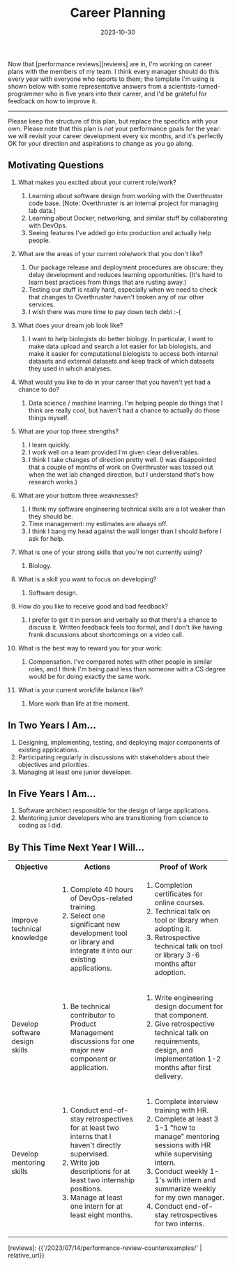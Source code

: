 ﻿---
title: "Career Planning"
date: 2023-10-30
year: 2023
---

Now that [performance reviews][reviews] are in,
I'm working on career plans with the members of my team.
I think every manager should do this every year with everyone who reports to them;
the template I'm using is shown below with some representative answers
from a scientists-turned-programmer who is five years into their career,
and I'd be grateful for feedback on how to improve it.

<hr>

Please keep the structure of this plan, but replace the specifics with your own.
Please note that this plan is *not* your performance goals for the year:
we will revisit your career development every six months,
and it's perfectly OK for your direction and aspirations to change as you go along.

## Motivating Questions

1. What makes you excited about your current role/work?
   1. Learning about software design from working with the Overthruster code base.
      [Note: Overthruster is an internal project for managing lab data.]
   1. Learning about Docker, networking, and similar stuff by collaborating with DevOps.
   1. Seeing features I've added go into production and actually help people.

1. What are the areas of your current role/work that you don't like?
   1. Our package release and deployment procedures are obscure:
      they delay development and reduces learning opportunities.
      (It's hard to learn best practices from things that are rusting away.)
   1. Testing our stuff is really hard,
      especially when we need to check that changes to Overthruster
      haven't broken any of our other services.
   1. I wish there was more time to pay down tech debt :-(

1. What does your dream job look like?
   1. I want to help biologists do better biology.
      In particular,
      I want to make data upload and search a lot easier for lab biologists,
      and make it easier for computational biologists to access both internal datasets and external datasets
      and keep track of which datasets they used in which analyses.

1. What would you like to do in your career that you haven't yet had a chance to do?
   1. Data science / machine learning.
      I'm helping people do things that I think are really cool,
      but haven't had a chance to actually do those things myself.

1. What are your top three strengths?
   1. I learn quickly.
   1. I work well on a team provided I'm given clear deliverables.
   1. I think I take changes of direction pretty well.
      (I was disappointed that a couple of months of work on Overthruster was tossed out
      when the wet lab changed direction,
      but I understand that's how research works.)

1. What are your bottom three weaknesses?
   1. I think my software engineering technical skills are a lot weaker than they should be.
   1. Time management: my estimates are always off.
   1. I think I bang my head against the wall longer than I should before I ask for help.

1. What is one of your strong skills that you're not currently using?
   1. Biology.

1. What is a skill you want to focus on developing?
   1. Software design.

1. How do you like to receive good and bad feedback?
   1. I prefer to get it in person and verbally so that there's a chance to discuss it.
      Written feedback feels too formal,
      and I don't like having frank discussions about shortcomings on a video call.

1. What is the best way to reward you for your work:
   1. Compensation.
      I've compared notes with other people in similar roles,
      and I think I'm being paid less than someone with a CS degree would be
      for doing exactly the same work.

1. What is your current work/life balance like?
   1. More work than life at the moment.

## In Two Years I Am…

1. Designing, implementing, testing, and deploying major components of existing applications.
1. Participating regularly in discussions with stakeholders about their objectives and priorities.
1. Managing at least one junior developer.

## In Five Years I Am…

1. Software architect responsible for the design of large applications.
1. Mentoring junior developers who are transitioning from science to coding as I did.

## By This Time Next Year I Will…

<table>
  <tr>
    <th>Objective</th>
    <th>Actions</th>
    <th>Proof of Work</th>
  </tr>
  <tr>
    <td>
      <p>
        Improve technical knowledge
      </p>
    </td>
    <td>
      <ol>
        <li>Complete 40 hours of DevOps-related training.</li>
	<li>Select one significant new development tool or library and integrate it into our existing applications.</li>
      </ol>
    </td>
    <td>
      <ol>
	<li>Completion certificates for online courses.</li>
	<li>Technical talk on tool or library when adopting it.</li>
	<li>Retrospective technical talk on tool or library 3-6 months after adoption.</li>
      </ol>
    </td>
  </tr>
  <tr>
    <td>
      <p>
	Develop software design skills
      </p>
    </td>
    <td>
      <ol>
	<li>Be technical contributor to Product Management discussions for one major new component or application.</li>
      </ol>
    </td>
    <td>
      <ol>
	<li>Write engineering design document for that component.</li>
	<li>Give retrospective technical talk on requirements, design, and implementation 1-2 months after first delivery.</li>
      </ol>
    </td>
  </tr>
  <tr>
    <td>
      <p>
	Develop mentoring skills
      </p>
    </td>
    <td>
      <ol>
	<li>Conduct end-of-stay retrospectives for at least two interns that I haven't directly supervised.</li>
	<li>Write job descriptions for at least two internship positions.</li>
	<li>Manage at least one intern for at least eight months.</li>
      </ol>
    </td>
    <td>
      <ol>
	<li>Complete interview training with HR.</li>
	<li>Complete at least 3 1-1 "how to manage" mentoring sessions with HR while supervising intern.</li>
	<li>Conduct weekly 1-1's with intern and summarize weekly for my own manager.</li>
	<li>Conduct end-of-stay retrospectives for two interns.</li>
      </ol>
    </td>
  </tr>
</table>

[reviews]: {{'/2023/07/14/performance-review-counterexamples/' | relative_url}}

